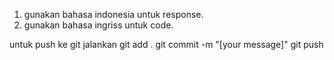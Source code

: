 1. gunakan bahasa indonesia untuk response.
2. gunakan bahasa ingriss untuk code.

untuk push ke git jalankan
git add .
git commit -m "[your message]"
git push
